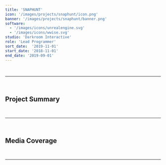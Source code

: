 ```yaml
---
title: 'SNAPHUNT'
icon: '/images/projects/snaphunt/icon.png'
banner: '/images/projects/snaphunt/banner.png'
software:
  - '/images/icons/unrealengine.svg'
  - '/images/icons/wwise.svg'
studio: 'Darkroom Interactive'
role: 'Lead Programmer'
sort_date:  '2019-11-01'
start_date: '2018-11-01'
end_date: '2019-09-01'
---
```


<br/>

___

<br/>

## Project Summary

<br/>

___

<br/>

## Media Coverage

<br/>

___

<br/>
